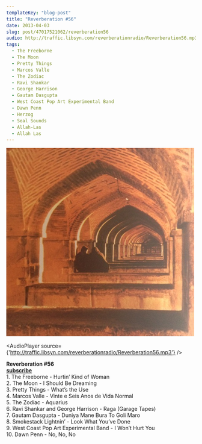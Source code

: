 ```yaml
---
templateKey: "blog-post"
title: "Reverberation #56"
date: 2013-04-03
slug: post/47017521062/reverberation56
audio: http://traffic.libsyn.com/reverberationradio/Reverberation56.mp3
tags:
  - The Freeborne
  - The Moon
  - Pretty Things
  - Marcos Valle
  - The Zodiac
  - Ravi Shankar
  - George Harrison
  - Gautam Dasgupta
  - West Coast Pop Art Experimental Band
  - Dawn Penn
  - Herzog
  - Seal Sounds
  - Allah-Las
  - Allah Las
---
```


![Reverberation #56](../images/c49bff0a16d2e60ce87084b43f0fd842aa775934ffa51207e9fe3587dc103285.jpg)

<AudioPlayer source={'http://traffic.libsyn.com/reverberationradio/Reverberation56.mp3'} />

<p><strong>Reverberation #56</strong><br /><strong><a href="https://itunes.apple.com/us/podcast/reverberation-radio/id520739212?ign-mpt=uo%253D4" target="_blank">subscribe</a></strong><br />1. The Freeborne - Hurtin&rsquo; Kind of Woman<br />2. The Moon - I Should Be Dreaming<br />3. Pretty Things - What&rsquo;s the Use<br />4. Marcos Valle - Vinte e Seis Anos de Vida Normal<br />5. The Zodiac - Aquarius<br />6. Ravi Shankar and George Harrison - Raga (Garage Tapes)<br />7. Gautam Dasgupta - Duniya Mane Bura To Goli Maro<br />8. Smokestack Lightnin&rsquo; - Look What You&rsquo;ve Done<br />9. West Coast Pop Art Experimental Band - I Won&rsquo;t Hurt You<br />10. Dawn Penn - No, No, No</p>
